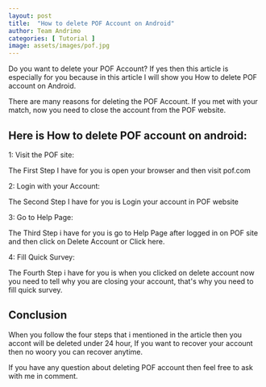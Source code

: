 ```yaml
---
layout: post
title:  "How to delete POF Account on Android"
author: Team Andrimo
categories: [ Tutorial ]
image: assets/images/pof.jpg
---
```


Do you want to delete your POF Account? If yes then this article is especially for you because in this article I will show you How to delete POF account on Android.

There are many reasons for deleting the POF Account. If you met with your match, now you need to close the account from the POF website.

## Here is How to delete POF account  on android:

1: Visit the POF site:

The First Step I have for you is open your browser and then visit pof.com 

2: Login with your Account:

The Second Step I have for you is Login your account in POF website

3: Go to Help Page:

The Third Step i have for you is go to Help Page after logged in on POF site and then click on Delete Account or Click here.

4: Fill Quick Survey:

The Fourth Step i have for you is when you clicked on delete account now you need to tell why you are closing your account, that's why you need to fill quick survey.

## Conclusion

When you follow the four steps that i mentioned in the article then you accont will be deleted under 24 hour, If you want to recover your account then no woory you can recover anytime.

If you have any question about deleting POF account then feel free to ask with me in comment.
